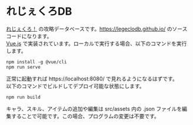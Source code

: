 # れじぇくろDB

[れじぇくろ！](https://www.legend-clover.net/) の攻略データベースです。https://legeclodb.github.io/ のソースコードになります。  
[Vue.js](https://vuejs.org/) で実装されています。ローカルで実行する場合、以下のコマンドを実行します。
```
npm install -g @vue/cli
npm run serve
```
正常に起動すれば https://localhost:8080/ で見れるようになるはずです。  
以下のコマンドでビルドしてデプロイ可能な状態にします。
```
npm run build
```
キャラ、スキル、アイテムの追加や編集は src/assets 内の .json ファイルを編集することで可能です。この場合、プログラムの変更は不要です。